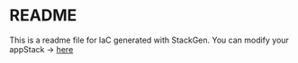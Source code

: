 # README
This is a readme file for IaC generated with StackGen.
You can modify your appStack -> [here](http://main.dev.stackgen.com/appstacks/8248d29d-dc64-4261-bbd8-5578cad43363)
